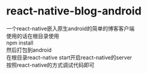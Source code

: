 # react-native-blog-android</br>
一个react-native嵌入原生android的简单的博客客户端</br>
使用的话在根目录使用</br>
npm install</br>然后打包到android</br>
在根目录react-native start开启react-native的server</br>
按照react-native的方式调试代码即可
